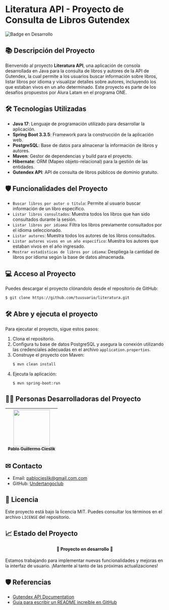# Literatura API - Proyecto de Consulta de Libros Gutendex

![Badge en Desarrollo](https://img.shields.io/badge/STATUS-EN%20DESARROLLO-green)

## 📚 Descripción del Proyecto

Bienvenido al proyecto **Literatura API**, una aplicación de consola desarrollada en Java para la consulta de libros y autores de la API de Gutendex, la cual permite a los usuarios buscar información sobre libros, listar libros por idioma y visualizar detalles sobre autores, incluyendo los que estaban vivos en un año determinado. Este proyecto es parte de los desafíos propuestos por Alura Latam en el programa ONE.

## 🛠️ Tecnologías Utilizadas

- **Java 17**: Lenguaje de programación utilizado para desarrollar la aplicación.
- **Spring Boot 3.3.5**: Framework para la construcción de la aplicación web.
- **PostgreSQL**: Base de datos para almacenar la información de libros y autores.
- **Maven**: Gestor de dependencias y build para el proyecto.
- **Hibernate**: ORM (Mapeo objeto-relacional) para la gestión de las entidades.
- **Gutendex API**: API de consulta de libros públicos de dominio gratuito.

## 🛡️ Funcionalidades del Proyecto

- `Buscar libros por autor o título`: Permite al usuario buscar información de un libro específico.
- `Listar libros consultados`: Muestra todos los libros que han sido consultados durante la sesión.
- `Listar libros por idioma`: Filtra los libros previamente consultados por el idioma seleccionado.
- `Listar autores`: Muestra todos los autores de los libros consultados.
- `Listar autores vivos en un año específico`: Muestra los autores que estaban vivos en el año ingresado.
- `Mostrar estadísticas de libros por idioma`: Despliega la cantidad de libros por idioma según la base de datos almacenada.

## 💻 Acceso al Proyecto

Puedes descargar el proyecto clónandolo desde el repositorio de GitHub:

```bash
$ git clone https://github.com/tuusuario/literatura.git
```

## 🛠️ Abre y ejecuta el proyecto

Para ejecutar el proyecto, sigue estos pasos:

1. Clona el repositorio.
2. Configura tu base de datos PostgreSQL y asegura la conexión utilizando las credenciales adecuadas en el archivo `application.properties`.
3. Construye el proyecto con Maven:
   ```bash
   $ mvn clean install
   ```
4. Ejecuta la aplicación:
   ```bash
   $ mvn spring-boot:run
   ```

## 👨‍💻 Personas Desarrolladoras del Proyecto

| [<img src="https://avatars.githubusercontent.com/u/37356058?v=4" width=115><br><sub>Pablo Guillermo Cieslik</sub>](https://github.com/undertangoclub) |
| :---: |

## ✉ Contacto

- Email: pablocieslik@gmail.com.com
- GitHub: [Undertangoclub](https://github.com/undertangoclub)

## 📜 Licencia

Este proyecto está bajo la licencia MIT. Puedes consultar los términos en el archivo `LICENSE` del repositorio.

## 📈 Estado del Proyecto

<h4 align="center">🚧 Proyecto en desarrollo 🚧</h4>

Estamos trabajando para implementar nuevas funcionalidades y mejoras en la interfaz de usuario. ¡Mantente al tanto de las próximas actualizaciones!

## 🛡️ Referencias

- [Gutendex API Documentation](https://gutendex.com/docs/)
- [Guía para escribir un README increíble en GitHub](https://alura.com/blog/como-escribir-un-readme-increible)

